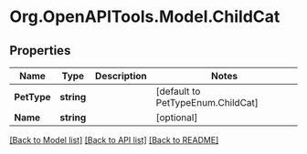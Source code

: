 # Org.OpenAPITools.Model.ChildCat

## Properties

Name | Type | Description | Notes
------------ | ------------- | ------------- | -------------
**PetType** | **string** |  | [default to PetTypeEnum.ChildCat]
**Name** | **string** |  | [optional] 

[[Back to Model list]](../../README.md#documentation-for-models) [[Back to API list]](../../README.md#documentation-for-api-endpoints) [[Back to README]](../../README.md)


